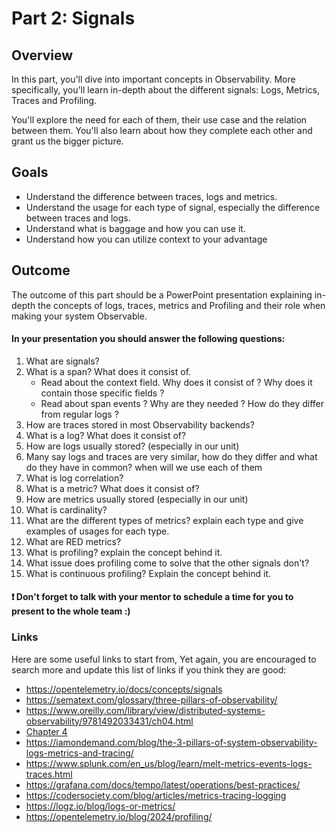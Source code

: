 # Part 2: Signals

## Overview

In this part, you'll dive into important concepts in Observability.
More specifically, you'll learn in-depth about the different signals: Logs, Metrics, Traces and Profiling.

You'll explore the need for each of them, their use case and the relation between them.
You'll also learn about how they complete each other and grant us the bigger picture.

## Goals

- Understand the difference between traces, logs and metrics.
- Understand the usage for each type of signal, especially the difference between traces and logs.
- Understand what is baggage and how you can use it.
- Understand how you can utilize context to your advantage

## Outcome

The outcome of this part should be a PowerPoint presentation explaining in-depth the concepts of logs, traces, metrics and Profiling and their role when making your system Observable.

#### In your presentation you should answer the following questions:

1. What are signals?
2. What is a span? What does it consist of. 
    * Read about the context field. Why does it consist of ? Why does it contain those specific fields ?
    * Read about span events ? Why are they needed ? How do they differ from regular logs ? 
3. How are traces stored in most Observability backends?
4. What is a log? What does it consist of?
5. How are logs usually stored? (especially in our unit) 
6. Many say logs and traces are very similar, how do they differ and what do they have in common? when will we use each of them
7. What is log correlation?
8. What is a metric? What does it consist of?
9. How are metrics usually stored (especially in our unit)
10. What is cardinality?
11. What are the different types of metrics? explain each type and give examples of usages for each type.
12. What are RED metrics?
13. What is profiling? explain the concept behind it.
14. What issue does profiling come to solve that the other signals don't?
15. What is continuous profiling? Explain the concept behind it.

#### ❗ Don't forget to talk with your mentor to schedule a time for you to present to the whole team :)


### Links

Here are some useful links to start from, Yet again, you are encouraged to search more and update this list of links if you think they are good:

* <https://opentelemetry.io/docs/concepts/signals>
* <https://sematext.com/glossary/three-pillars-of-observability/>
* <https://www.oreilly.com/library/view/distributed-systems-observability/9781492033431/ch04.html>
* [Chapter 4](../../assets/Distributed-Systems-Observability-eBook.pdf)
* <https://iamondemand.com/blog/the-3-pillars-of-system-observability-logs-metrics-and-tracing/>
* https://www.splunk.com/en_us/blog/learn/melt-metrics-events-logs-traces.html
* <https://grafana.com/docs/tempo/latest/operations/best-practices/>
* <https://codersociety.com/blog/articles/metrics-tracing-logging>
* <https://logz.io/blog/logs-or-metrics/>
* <https://opentelemetry.io/blog/2024/profiling/>